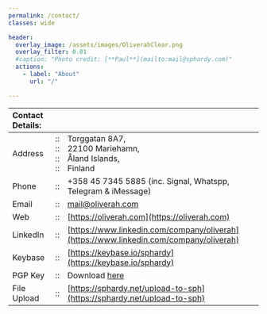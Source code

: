 ```yaml
---
permalink: /contact/
classes: wide

header:
  overlay_image: /assets/images/OliverahClear.png
  overlay_filter: 0.01
  #caption: "Photo credit: [**Paul**](mailto:mail@sphardy.com)"
  actions:
    - label: "About"
      url: "/"

---
```


| Contact Details: | | |
| :---- | :-: | :---------------- |
| Address | ::<br />::<br />::<br />:: | Torggatan 8A7, <br />22100 Mariehamn, <br />Åland Islands, <br />Finland |
| Phone | :: | +358 45 7345 5885  (inc. Signal, Whatspp, Telegram & iMessage) |
| Email | :: | [mail@oliverah.com](mailto:mail@oliverah.com) |
| Web   | :: | [https://oliverah.com](https://oliverah.com) |
| LinkedIn | :: | [https://www.linkedin.com/company/oliverah](https://www.linkedin.com/company/oliverah) |
| Keybase | :: | [https://keybase.io/sphardy](https://keybase.io/sphardy) |
| PGP Key | :: | Download [here](/assets/docs/oliverah_pgp_key.asc) |
| File Upload | :: | [https://sphardy.net/upload-to-sph](https://sphardy.net/upload-to-sph) |

